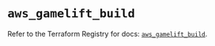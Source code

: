 # `aws_gamelift_build`

Refer to the Terraform Registry for docs: [`aws_gamelift_build`](https://registry.terraform.io/providers/hashicorp/aws/6.5.0/docs/resources/gamelift_build).

